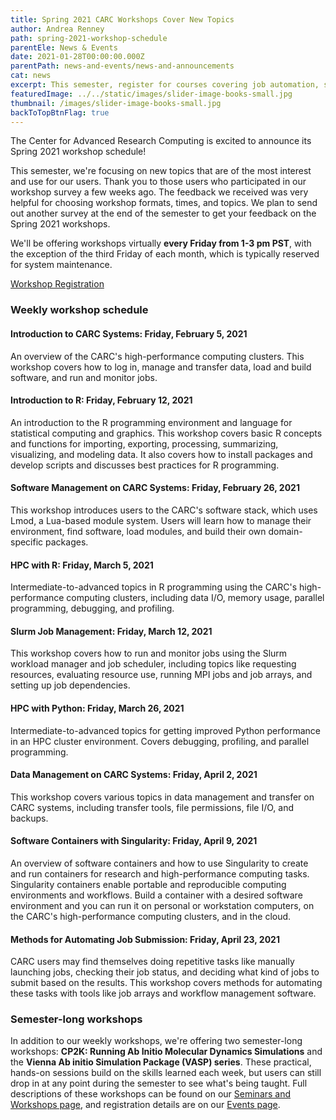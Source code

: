 ```yaml
---
title: Spring 2021 CARC Workshops Cover New Topics
author: Andrea Renney
path: spring-2021-workshop-schedule
parentEle: News & Events
date: 2021-01-28T00:00:00.000Z
parentPath: news-and-events/news-and-announcements
cat: news
excerpt: This semester, register for courses covering job automation, software containers, job management, and more
featuredImage: ../../static/images/slider-image-books-small.jpg
thumbnail: /images/slider-image-books-small.jpg
backToTopBtnFlag: true
---
```


The Center for Advanced Research Computing is excited to announce its Spring 2021 workshop schedule!

This semester, we're focusing on new topics that are of the most interest and use for our users. Thank you to those users who participated in our workshop survey a few weeks ago. The feedback we received was very helpful for choosing workshop formats, times, and topics. We plan to send out another survey at the end of the semester to get your feedback on the Spring 2021 workshops.

We'll be offering workshops virtually **every Friday from 1-3 pm PST**, with the exception of the third Friday of each month, which is typically reserved for system maintenance. 

<a href="/news-and-events/events" class="markdown-custom-link">Workshop Registration</a>

### Weekly workshop schedule

#### Introduction to CARC Systems: Friday, February 5, 2021

An overview of the CARC's high-performance computing clusters. This workshop covers how to log in, manage and transfer data, load and build software, and run and monitor jobs.

#### Introduction to R: Friday, February 12, 2021

An introduction to the R programming environment and language for statistical computing and graphics. This workshop covers basic R concepts and functions for importing, exporting, processing, summarizing, visualizing, and modeling data. It also covers how to install packages and develop scripts and discusses best practices for R programming.

#### Software Management on CARC Systems: Friday, February 26, 2021

This workshop introduces users to the CARC's software stack, which uses Lmod, a Lua-based module system. Users will learn how to manage their environment, find software, load modules, and build their own domain-specific packages.

#### HPC with R: Friday, March 5, 2021

Intermediate-to-advanced topics in R programming using the CARC's high-performance computing clusters, including data I/O, memory usage, parallel programming, debugging, and profiling.

#### Slurm Job Management: Friday, March 12, 2021

This workshop covers how to run and monitor jobs using the Slurm workload manager and job scheduler, including topics like requesting resources, evaluating resource use, running MPI jobs and job arrays, and setting up job dependencies.

#### HPC with Python: Friday, March 26, 2021

Intermediate-to-advanced topics for getting improved Python performance in an HPC cluster environment. Covers debugging, profiling, and parallel programming.

#### Data Management on CARC Systems: Friday, April 2, 2021

This workshop covers various topics in data management and transfer on CARC systems, including transfer tools, file permissions, file I/O, and backups.

#### Software Containers with Singularity: Friday, April 9, 2021

An overview of software containers and how to use Singularity to create and run containers for research and high-performance computing tasks. Singularity containers enable portable and reproducible computing environments and workflows. Build a container with a desired software environment and you can run it on personal or workstation computers, on the CARC's high-performance computing clusters, and in the cloud.

#### Methods for Automating Job Submission: Friday, April 23, 2021

CARC users may find themselves doing repetitive tasks like manually launching jobs, checking their job status, and deciding what kind of jobs to submit based on the results. This workshop covers methods for automating these tasks with tools like job arrays and workflow management software.

### Semester-long workshops

In addition to our weekly workshops, we're offering two semester-long workshops: **CP2K: Running Ab Initio Molecular Dynamics Simulations** and the **Vienna Ab initio Simulation Package (VASP) series**. These practical, hands-on sessions build on the skills learned each week, but users can still drop in at any point during the semester to see what's being taught. Full descriptions of these workshops can be found on our [Seminars and Workshops page](/education-and-outreach/seminars-and-workshops), and registration details are on our [Events page](/news-and-events/events).
